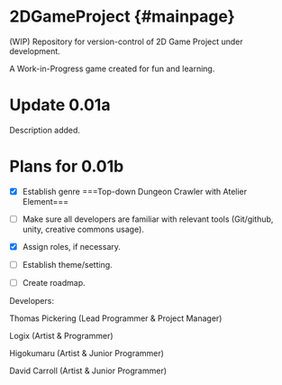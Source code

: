 2DGameProject {#mainpage} 
=====

(WIP) Repository for version-control of 2D Game Project under development.

A Work-in-Progress game created for fun and learning.

Update 0.01a
=====

Description added.



Plans for 0.01b
=====

* [x] Establish genre         ===Top-down Dungeon Crawler with Atelier Element===

* [ ] Make sure all developers are familiar with relevant tools (Git/github, unity, creative commons usage).

* [x] Assign roles, if necessary.

* [ ] Establish theme/setting.

* [ ] Create roadmap.

Developers:

Thomas Pickering (Lead Programmer & Project Manager)

Logix (Artist & Programmer)

Higokumaru (Artist & Junior Programmer)

David Carroll (Artist & Junior Programmer)

